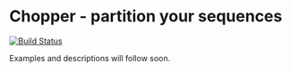 # Chopper - partition your sequences

[![Build Status](https://travis-ci.com/seqan/app-template.svg?branch=master)](https://travis-ci.com/seqan/app-template)

Examples and descriptions will follow soon.

